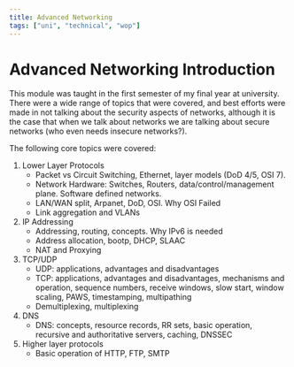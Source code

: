 ```yaml
---
title: Advanced Networking
tags: ["uni", "technical", "wop"]
---
```


# Advanced Networking Introduction

This module was taught in the first semester of my final year at university. There were a wide range of topics that were covered, and best efforts were made in not talking about the security aspects of networks, although it is the case that when we talk about networks we are talking about secure networks (who even needs insecure networks?).

The following core topics were covered:

1. Lower Layer Protocols
    - Packet vs Circuit Switching, Ethernet, layer models (DoD 4/5, OSI 7).
    - Network Hardware: Switches, Routers, data/control/management plane. Software defined networks.
    - LAN/WAN split, Arpanet, DoD, OSI. Why OSI Failed
    - Link aggregation and VLANs
2. IP Addressing
    - Addressing, routing, concepts. Why IPv6 is needed
    - Address allocation, bootp, DHCP, SLAAC
    - NAT and Proxying
3. TCP/UDP
    - UDP: applications, advantages and disadvantages
    - TCP: applications, advantages and disadvantages, mechanisms and operation, sequence numbers, receive windows, slow start, window scaling, PAWS, timestamping, multipathing
    - Demultiplexing, multiplexing
4. DNS
    - DNS: concepts, resource records, RR sets, basic operation, recursive and authoritative servers, caching, DNSSEC 
5. Higher layer protocols
   - Basic operation of HTTP, FTP, SMTP